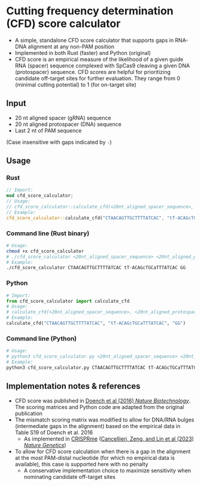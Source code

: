 # Cutting frequency determination (CFD) score calculator
- A simple, standalone CFD score calculator that supports gaps in RNA-DNA alignment at any non-PAM position
- Implemented in both Rust (faster) and Python (original)
- CFD score is an empirical measure of the likelihood of a given guide RNA (spacer) sequence complexed with SpCas9 cleaving a given DNA (protospacer) sequence. CFD scores are helpful for prioritizing candidate off-target sites for further evaluation. They range from 0 (minimal cutting potential) to 1 (for on-target site)

## Input
- 20 nt aligned spacer (gRNA) sequence
- 20 nt aligned protospacer (DNA) sequence
- Last 2 nt of PAM sequence

(Case insensitive with gaps indicated by `-`)

## Usage
### Rust
```rust
// Import:
mod cfd_score_calculator;
// Usage:
// cfd_score_calculator::calculate_cfd(<20nt_aligned_spacer_sequence>, <20nt_aligned_protospacer_sequence>, <last_2nt_of_PAM>);
// Example:
cfd_score_calculator::calculate_cfd("CTAACAGTTGCTTTTATCAC", "tT-ACAGcTGCaTTTATCAC", "GG");
```
### Command line (Rust binary)
```bash
# Usage:
chmod +x cfd_score_calculator
# ./cfd_score_calculator <20nt_aligned_spacer_sequence> <20nt_aligned_protospacer_sequence> <last_2nt_of_PAM>
# Example:
./cfd_score_calculator CTAACAGTTGCTTTTATCAC tT-ACAGcTGCaTTTATCAC GG
```

### Python
```python
# Import:
from cfd_score_calculator import calculate_cfd
# Usage:
# calculate_cfd(<20nt_aligned_spacer_sequence>, <20nt_aligned_protospacer_sequence>, <last_2nt_of_PAM>)
# Example:
calculate_cfd("CTAACAGTTGCTTTTATCAC", "tT-ACAGcTGCaTTTATCAC", "GG")
```
### Command line (Python)
```bash
# Usage:
# python3 cfd_score_calculator.py <20nt_aligned_spacer_sequence> <20nt_aligned_protospacer_sequence> <last_2nt_of_PAM>
# Example:
python3 cfd_score_calculator.py CTAACAGTTGCTTTTATCAC tT-ACAGcTGCaTTTATCAC GG
```

## Implementation notes & references
- CFD score was published in [Doench et al (2016) *Nature Biotechnology*](https://doi.org/10.1038/nbt.3437). The scoring matrices and Python code are adapted from the original publication
- The mismatch scoring matrix was modified to allow for DNA/RNA bulges (intermediate gaps in the alignment) based on the empirical data in Table S19 of Doench et al. 2016
    - As implemented in [CRISPRme](https://github.com/pinellolab/CRISPRme/blob/main/PostProcess/mismatch_score.pkl) ([Cancellieri, Zeng, and Lin et al (2023) *Nature Genetics*](https://doi.org/10.1038/s41588-022-01257-y))
- To allow for CFD score calculation when there is a gap in the alignment at the most PAM-distal nucleotide (for which no empirical data is available), this case is supported here with no penalty
    - A conservative implementation choice to maximize sensitivity when nominating candidate off-target sites